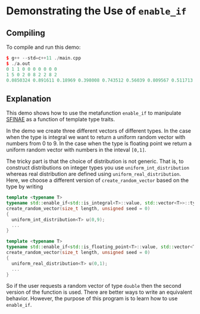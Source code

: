 # Demonstrating the Use of `enable_if`

## Compiling

To compile and run this demo:

```C++
$ g++ --std=c++11 ./main.cpp
$ ./a.out
0 1 1 0 0 0 0 0 0 0
1 5 0 2 0 8 2 2 8 2
0.0850324 0.891611 0.18969 0.398008 0.743512 0.56039 0.809567 0.511713 0.995085 0.966611
```

## Explanation

This demo shows how to use the metafunction `enable_if` to manipulate
[SFINAE](http://en.cppreference.com/w/cpp/language/sfinae) as a function of
template type traits.

In the demo we create three different vectors of different types. In the case
when the type is integral we want to return a uniform random vector with numbers
from 0 to 9. In the case when the type is floating point we return a uniform
random vector with numbers in the inteval `[0,1]`.

The tricky part is that the choice of distribution is not generic. That is, to
construct distributions on integer types you use `uniform_int_distribution`
whereas real distribution are defined using `uniform_real_distribution`. Here,
we choose a different version of `create_random_vector` based on the type by
writing

```C++
template <typename T>
typename std::enable_if<std::is_integral<T>::value, std::vector<T>>::type
create_random_vector(size_t length, unsigned seed = 0)
{
  uniform_int_distribution<T> u(0,9);
  ...
}

template <typename T>
typename std::enable_if<std::is_floating_point<T>::value, std::vector<T>>::type
create_random_vector(size_t length, unsigned seed = 0)
{
  uniform_real_distribution<T> u(0,1);
  ...
}
```

So if the user requests a random vector of type `double` then the second version
of the function is used. There are better ways to write an equivalent behavior.
However, the purpose of this program is to learn how to use `enable_if`.
